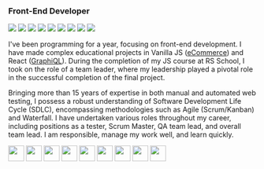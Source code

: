 ### Front-End Developer

<div display="flex" gap="2px">
  <img src="https://img.shields.io/badge/html-5-e96228">
  <img src="https://img.shields.io/badge/css-3-0091d5">
  <img src="https://img.shields.io/badge/javascript-esnext-ecda1d">
  <img src="https://img.shields.io/badge/typescript-5-0076c6">
  <img src="https://img.shields.io/badge/react-18-5ed3f3">
  <img src="https://img.shields.io/badge/react_router-6.4-f54250">
  <img src="https://img.shields.io/badge/redux-rtk-7248b6">
  <img src="https://img.shields.io/badge/next.js-pages_router-f4e9fc">
  <img src="https://www.codewars.com/users/akrutsko/badges/micro">
</div>

I've been programming for a year, focusing on front-end development. I have made complex educational projects in Vanilla JS ([eCommerce](https://peakpulse-ecomm.netlify.app)) and React ([GraphiQL](https://rsschool-graphi-ql.netlify.app)). During the completion of my JS course at RS School, I took on the role of a team leader, where my leadership played a pivotal role in the successful completion of the final project.

Bringing more than 15 years of expertise in both manual and automated web testing, I possess a robust understanding of Software Development Life Cycle (SDLC), encompassing methodologies such as Agile (Scrum/Kanban) and Waterfall.
I have undertaken various roles throughout my career, including positions as a tester, Scrum Master, QA team lead, and overall team lead.
I am responsible, manage my work well, and learn quickly.

<div display="flex" gap="2px">
  <a href="https://github.com"><img src="https://github.com/fluidicon.png" width="32" height="32"></a>
  <a href="https://git-scm.com"><img src="https://git-scm.com/favicon.ico" width="32" height="32"></a>
  <a href="https://nodejs.org"><img src="https://nodejs.org/static/images/favicons/favicon.png" width="32" height="32"></a>
  <a href="https://www.npmjs.com"<img src="https://static-production.npmjs.com/b0f1a8318363185cc2ea6a40ac23eeb2.png" width="32" height="32"></a>
  <a href="https://commercetools.com"><img src="https://commercetools.com/_build/meta/favicon/favicon-32x32.png?v=2024.1" width="32" height="32"></a>
  <a href="https://webpack.js.org"><img src="https://webpack.js.org/icon-square-small.9e8aff7a67a5dd20.svg" width="32" height="32"></a>
  <a href="https://vitejs.dev"><img src="https://vitejs.dev/logo.svg" width="32" height="32"></a>
  <a href="https://www.figma.com"><img src="https://static.figma.com/app/icon/1/icon-192.png" width="32" height="32"></a>
  <a href="https://tailwindcss.com"><img src="https://tailwindcss.com/favicons/favicon-32x32.png?v=3" width="32" height="32"></a>
  <a href="https://testing-library.com"><img src="https://testing-library.com/img/octopus-32x32.png" width="32" height="32"></a>
</div>

<!--
**akrutsko/akrutsko** is a ✨ _special_ ✨ repository because its `README.md` (this file) appears on your GitHub profile.

Here are some ideas to get you started:

- 🔭 I’m currently working on ...
- 🌱 I’m currently learning ...
- 👯 I’m looking to collaborate on ...
- 🤔 I’m looking for help with ...
- 💬 Ask me about ...
- 📫 How to reach me: ...
- 😄 Pronouns: ...
- ⚡ Fun fact: ...
-->
